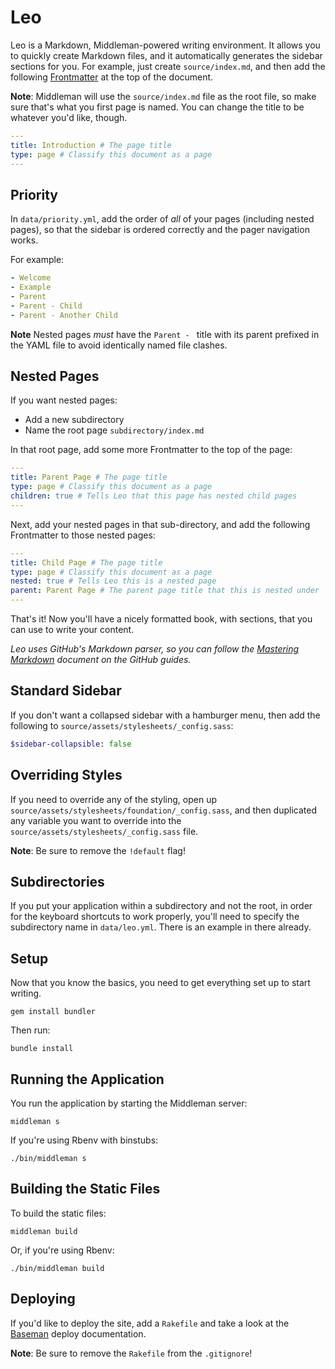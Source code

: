 Leo
===

Leo is a Markdown, Middleman-powered writing environment. It allows you to quickly create Markdown files, and it automatically generates the sidebar sections for you. For example, just create `source/index.md`, and then add the following [Frontmatter](http://middlemanapp.com/basics/frontmatter/) at the top of the document.

**Note**: Middleman will use the `source/index.md` file as the root file, so make sure that's what you first page is named. You can change the title to be whatever you'd like, though.

```yaml
---
title: Introduction # The page title
type: page # Classify this document as a page
---
```

Priority
--------

In `data/priority.yml`, add the order of _all_ of your pages (including nested pages), so that the sidebar is ordered correctly and the pager navigation works.

For example:

```yaml
- Welcome
- Example
- Parent
- Parent - Child
- Parent - Another Child
```

**Note** Nested pages _must_ have the `Parent - ` title with its parent prefixed in the YAML file to avoid identically named file clashes.

Nested Pages
------------

If you want nested pages:

- Add a new subdirectory
- Name the root page `subdirectory/index.md`

In that root page, add some more Frontmatter to the top of the page:

```yaml
---
title: Parent Page # The page title
type: page # Classify this document as a page
children: true # Tells Leo that this page has nested child pages
---
```

Next, add your nested pages in that sub-directory, and add the following Frontmatter to those nested pages:

```yaml
---
title: Child Page # The page title
type: page # Classify this document as a page
nested: true # Tells Leo this is a nested page
parent: Parent Page # The parent page title that this is nested under
---
```

That's it! Now you'll have a nicely formatted book, with sections, that you can use to write your content.

*Leo uses GitHub's Markdown parser, so you can follow the [Mastering Markdown](https://guides.github.com/features/mastering-markdown/) document on the GitHub guides.*

Standard Sidebar
---------------

If you don't want a collapsed sidebar with a hamburger menu, then add the following to `source/assets/stylesheets/_config.sass`:

```sass
$sidebar-collapsible: false
```

Overriding Styles
-----------------

If you need to override any of the styling, open up `source/assets/stylesheets/foundation/_config.sass`, and then duplicated any variable you want to override into the `source/assets/stylesheets/_config.sass` file.

**Note**: Be sure to remove the `!default` flag!

Subdirectories
--------------

If you put your application within a subdirectory and not the root, in order for the keyboard shortcuts to work properly, you'll need to specify the subdirectory name in `data/leo.yml`. There is an example in there already.

Setup
-----

Now that you know the basics, you need to get everything set up to start writing.

```shell
gem install bundler
```

Then run:

```shell
bundle install
```

Running the Application
-----------------------

You run the application by starting the Middleman server:

```shell
middleman s
```

If you're using Rbenv with binstubs:

```shell
./bin/middleman s
```

Building the Static Files
-------------------------

To build the static files:

```shell
middleman build
```

Or, if you're using Rbenv:

```shell
./bin/middleman build
```

Deploying
---------

If you'd like to deploy the site, add a `Rakefile` and take a look at the [Baseman](https://github.com/drewbarontini/baseman#deploying) deploy documentation.

**Note**: Be sure to remove the `Rakefile` from the `.gitignore`!
